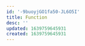 ```yaml
---
id: '-9buoyjGO1fa50-JL6O5I'
title: Function
desc: ''
updated: 1639759645931
created: 1639759645931
---
```


